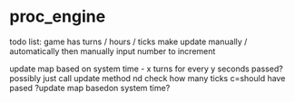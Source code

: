 # proc_engine

todo list:
game has turns / hours / ticks 
	make update manually / automatically then manually input number to increment

update map based on system time - x turns for every y seconds passed?
possibly just call update method nd check how many ticks c=should have pased 
?update map basedon system time?

